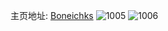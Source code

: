 主页地址: [Boneichks](https://weibo.com/u/5505665297) 
![1005](https://wx4.sinaimg.cn/mw2000/0060Bd3bgy1g3wk3i29ukj31w02ioqv5.jpg) 
![1006](https://wx4.sinaimg.cn/mw2000/0060Bd3bgy1g3wk3psf48j31w02ioqv5.jpg) 

